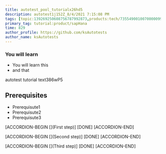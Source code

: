 ```yaml
---
title: autotest_pool_tutorialx26hd5
description: autotest1j152Z_8/4/2021 7:15:08 PM
tags: [topic:139269250608756787992873,products:tech/73554900100700000996,tutorial:experience/advanced]
primary_tag: tutorial:product/sapHana
time: 829
author_profile: https://github.com/ksAutotests
author_name: ksAutotests
---
```

### You will learn
- You will learn this
- and that

autotest tutorial text386wP5

## Prerequisites
- Prerequisute1
- Prerequisute2
- Prerequisute3

[ACCORDION-BEGIN [](First step)]
[DONE]
[ACCORDION-END]

[ACCORDION-BEGIN [](Second step)]
[DONE]
[ACCORDION-END]

[ACCORDION-BEGIN [](Third step)]
[DONE]
[ACCORDION-END]

